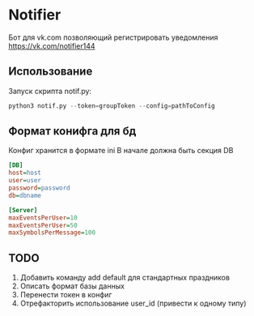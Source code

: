 # Notifier
Бот для vk.com позволяющий регистрировать уведомления
https://vk.com/notifier144
## Использование
Запуск скрипта notif.py:
```python
python3 notif.py --token=groupToken --config=pathToConfig
```
## Формат конифга для бд
Конфиг хранится в формате ini
В начале должна быть секция DB
```ini
[DB]
host=host
user=user
password=password
db=dbname

[Server]
maxEventsPerUser=10
maxEventsPerUser=50
maxSymbolsPerMessage=100
```
## TODO
1) Добавить команду add default для стандартных праздников
2) Описать формат базы данных
3) Перенести токен в конфиг
4) Отрефакторить использование user_id (привести к одному типу)
